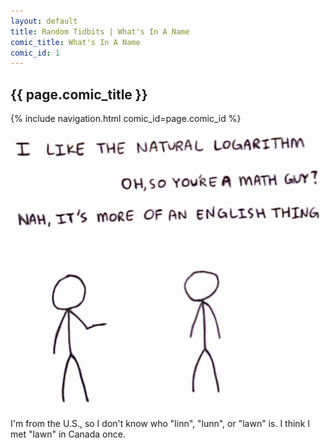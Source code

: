 ```yaml
---
layout: default
title: Random Tidbits | What's In A Name
comic_title: What's In A Name
comic_id: 1
---
```


## {{ page.comic_title }}

{% include navigation.html comic_id=page.comic_id %}

![](/assets/images/1.jpg)

I'm from the U.S., so I don't know who "linn", "lunn", or "lawn" is. I think I met "lawn" in Canada once.
